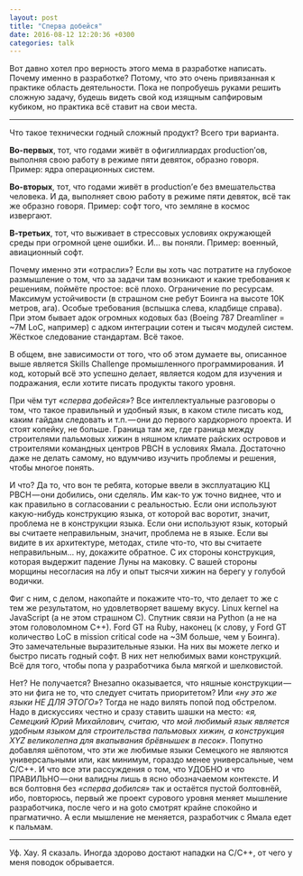 ```yaml
---
layout: post
title: "Сперва добейся"
date: 2016-08-12 12:20:36 +0300
categories: talk
---
```

Вот давно хотел про верность этого мема в разработке написать. Почему именно в разработке? Потому, что это очень привязанная к практике область деятельности. Пока не попробуешь руками решить сложную задачу, будешь видеть свой код изящным сапфировым кубиком, но практика всё ставит на свои места.

---

Что такое технически годный сложный продукт? Всего три варианта.

**Во-первых**, тот, что годами живёт в офигиллиардах production’ов, выполняя свою работу в режиме пяти девяток, образно говоря. Пример: ядра операционных систем.

**Во-вторых**, тот, что годами живёт в production’е без вмешательства человека. И да, выполняет свою работу в режиме пяти девяток, всё так же образно говоря. Пример: софт того, что земляне в космос извергают.

**В-третьих**, тот, что выживает в стрессовых условиях окружающей среды при огромной цене ошибки. И… вы поняли. Пример: военный, авиационный софт.

Почему именно эти «отрасли»? Если вы хоть час потратите на глубокое размышление о том, что за задачи там возникают и какие требования к решениям, поймёте простое: всё плохо. Ограничение по ресурсам. Максимум устойчивости (в страшном сне ребут Боинга на высоте 10К метров, ага). Особые требования (вспышка слева, кладбище справа). При этом бывает адок огромных кодовых баз (Boeing 787 Dreamliner = ~7M LoC, например) с адком интеграции сотен и тысяч модулей систем. Жёсткое следование стандартам. Всё такое.

В общем, вне зависимости от того, что об этом думаете вы, описанное выше является Skills Challenge промышленного программирования. И код, который всё это успешно делает, является кодом для изучения и подражания, если хотите писать продукты такого уровня.

При чём тут *«сперва добейся»*? Все интеллектуальные разговоры о том, что такое правильный и удобный язык, в каком стиле писать код, каким гайдам следовать и т.п. — они до первого хардкорного проекта. И стоят копейку, не больше. Граница там же, где граница между строителями пальмовых хижин в няшном климате райских островов и строителями командных центров РВСН в условиях Ямала. Достаточно даже не делать самому, но вдумчиво изучить проблемы и решения, чтобы многое понять.

И что? Да то, что вон те ребята, которые ввели в эксплуатацию КЦ РВСН — они добились, они сделяль. Им как-то уж точно виднее, что и как правильно в согласовании с реальностью. Если они используют какую-нибудь конструкцию языка, от которой вас воротит, значит, проблема не в конструкции языка. Если они используют язык, который вы считаете неправильным, значит, проблема не в языке. Если вы видите в их архитектуре, методах, стиле что-то, что вы считаете неправильным… ну, докажите обратное. С их стороны конструкция, которая выдержит падение Луны на маковку. С вашей стороны морщины несогласия на лбу и опыт тысячи хижин на берегу у голубой водички.

Фиг с ним, с делом, накопайте и покажите что-то, что делает то же с тем же результатом, но удовлетворяет вашему вкусу. Linux kernel на JavaScript (а не этом страшном C). Спутник связи на Python (а не на этом головоломном C++). Ford GT на Ruby, наконец (к слову, у Ford GT количество LoC в mission critical code на ~3M больше, чем у Боинга). Это замечательные выразительные языки. На них вы можете легко и быстро писать годный софт. В них нет нелюбимых вами конструкций. Всё для того, чтобы попа у разработчика была мягкой и шелковистой.

Нет? Не получается? Внезапно оказывается, что няшные конструкции — это ни фига не то, что следует считать приоритетом? Или *«ну это же языки НЕ ДЛЯ ЭТОГО»*? Тогда не надо вилять попой под обстрелом. Надо в дискуссиях честно и сразу ставить шашки на место: *«я, Семецкий Юрий Михайлович, считаю, что мой любимый язык является удобным языком для строительства пальмовых хижин, а конструкция XYZ великолепна для вкапывания брёвнышек в песок»*. Попутно добавляя шёпотом, что эти же любимые языки Семецкого не являются универсальными или, как минимум, гораздо менее универсальные, чем C/C++. И что все эти рассуждения о том, что УДОБНО и что ПРАВИЛЬНО — они валидны лишь в ясно обозначаемом контексте. И вся болтовня без *«сперва добился»* так и остаётся пустой болтовнёй, ибо, повторюсь, первый же проект сурового уровня меняет мышление разработчика, после чего и на goto смотрят крайне спокойно и прагматично. А если мышление не меняется, разработчик с Ямала едет к пальмам.

---

Уф. Хау. Я сказаль. Иногда здорово достают нападки на C/C++, от чего у меня поводок обрывается.
